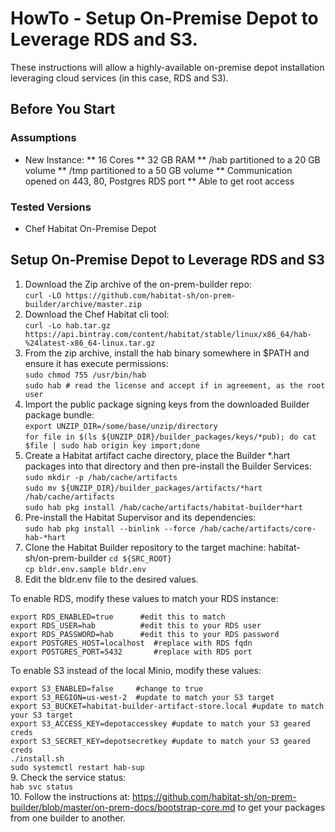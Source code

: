 # HowTo - Setup On-Premise Depot to Leverage RDS and S3.

These instructions will allow a highly-available on-premise depot installation leveraging cloud services (in this case, RDS and S3).
## Before You Start

### Assumptions

* New Instance:
**  16 Cores
** 32 GB RAM
** /hab partitioned to a 20 GB volume
** /tmp partitioned to a 50 GB volume
** Communication opened on 443, 80, Postgres RDS port
** Able to get root access

### Tested Versions

* Chef Habitat On-Premise Depot

## Setup On-Premise Depot to Leverage RDS and S3

1. Download the Zip archive of the on-prem-builder repo:<br />
`curl -LO https://github.com/habitat-sh/on-prem-builder/archive/master.zip`
2. Download the Chef Habitat cli tool:<br />
`curl -Lo hab.tar.gz https://api.bintray.com/content/habitat/stable/linux/x86_64/hab-%24latest-x86_64-linux.tar.gz`
3. From the zip archive, install the hab binary somewhere in $PATH and ensure it has execute permissions:<br />
`sudo chmod 755 /usr/bin/hab`<br />
`sudo hab # read the license and accept if in agreement, as the root user`<br />
4. Import the public package signing keys from the downloaded Builder package bundle:<br />
`export UNZIP_DIR=/some/base/unzip/directory`<br />
`for file in $(ls ${UNZIP_DIR}/builder_packages/keys/*pub); do cat $file | sudo hab origin key import;done`
5. Create a Habitat artifact cache directory, place the Builder *.hart packages into that directory and then pre-install the Builder Services:<br />
`sudo mkdir -p /hab/cache/artifacts`<br />
`sudo mv ${UNZIP_DIR}/builder_packages/artifacts/*hart /hab/cache/artifacts`<br />
`sudo hab pkg install /hab/cache/artifacts/habitat-builder*hart`
6. Pre-install the Habitat Supervisor and its dependencies:<br />
`sudo hab pkg install --binlink --force /hab/cache/artifacts/core-hab-*hart`
7. Clone the Habitat Builder repository to the target machine: habitat-sh/on-prem-builder 
`cd ${SRC_ROOT}`<br />
`cp bldr.env.sample bldr.env`
8. Edit the bldr.env file to the desired values. 

To enable RDS, modify these values to match your RDS instance:

`export RDS_ENABLED=true      #edit this to match`<br />
`export RDS_USER=hab          #edit this to your RDS user`<br />
`export RDS_PASSWORD=hab      #edit this to your RDS password`<br />
`export POSTGRES_HOST=localhost  #replace with RDS fqdn`<br />
`export POSTGRES_PORT=5432       #replace with RDS port`<br />

To enable S3 instead of the local Minio, modify these values:

`export S3_ENABLED=false     #change to true`<br />
`export S3_REGION=us-west-2  #update to match your S3 target`<br />
`export S3_BUCKET=habitat-builder-artifact-store.local #update to match your S3 target`<br />
`export S3_ACCESS_KEY=depotaccesskey #update to match your S3 geared creds`<br />
`export S3_SECRET_KEY=depotsecretkey #update to match your S3 geared creds`<br />
`./install.sh`<br />
`sudo systemctl restart hab-sup`<br />
9. Check the service status:<br />
`hab svc status`<br />
10. Follow the instructions at: https://github.com/habitat-sh/on-prem-builder/blob/master/on-prem-docs/bootstrap-core.md to get your packages from one builder to another.
